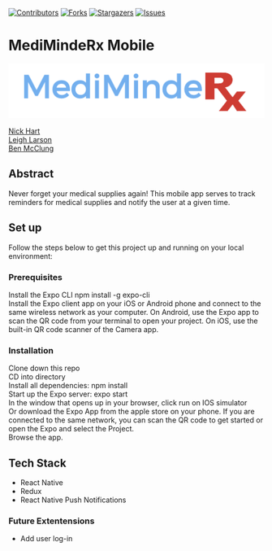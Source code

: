 [![Contributors][contributors-shield]][contributors-url]
[![Forks][forks-shield]][forks-url]
[![Stargazers][stars-shield]][stars-url]
[![Issues][issues-shield]][issues-url]

# MediMindeRx Mobile
  
![logo](./assets/logo.png)</br>

[Nick Hart](https://github.com/nickhartdev) <br/>
[Leigh Larson](https://github.com/leighlars) <br/>
[Ben McClung](https://github.com/AurumValian) <br/>

## Abstract
Never forget your medical supplies again! This mobile app serves to track reminders for medical supplies and notify the user at a given time. 

## Set up 
Follow the steps below to get this project up and running on your local environment:

### Prerequisites
Install the Expo CLI npm install -g expo-cli <br/>
Install the Expo client app on your iOS or Android phone and connect to the same wireless network as your computer. 
On Android, use the Expo app to scan the QR code from your terminal to open your project. On iOS, use the built-in QR code scanner of the Camera app.

### Installation
Clone down this repo <br/>
CD into directory <br/>
Install all dependencies: npm install <br/>
Start up the Expo server: expo start <br/>
In the window that opens up in your browser, click run on IOS simulator <br/>
Or download the Expo App from the apple store on your phone. If you are connected to the same network, you can scan the QR code to get started or open the Expo and select the Project. <br/>
Browse the app.

## Tech Stack 
- React Native
- Redux
- React Native Push Notifications

### Future Extentensions
- Add user log-in


<!-- MARKDOWN LINKS & IMAGES -->
<!-- https://www.markdownguide.org/basic-syntax/#reference-style-links -->
[contributors-shield]: https://img.shields.io/github/contributors/MediMindeRx/MediMindeRx-Mobile.svg?style=flat-square
[contributors-url]: https://github.com/MediMindeRx/MediMindeRx-Mobile/graphs/contributors
[forks-shield]: https://img.shields.io/github/forks/MediMindeRx/MediMindeRx-Mobile.svg?style=flat-square
[forks-url]: https://github.com/MediMindeRx/MediMindeRx-Mobile/network/members
[stars-shield]: https://img.shields.io/github/stars/MediMindeRx/MediMindeRx-Mobile.svg?style=flat-square
[stars-url]: https://github.com/MediMindeRx/MediMindeRx-Mobile/stargazers
[issues-shield]: https://img.shields.io/github/issues/MediMindeRx/MediMindeRx-Mobile.svg?style=flat-square
[issues-url]: https://github.com/MediMindeRx/MediMindeRx-Mobile/issues
